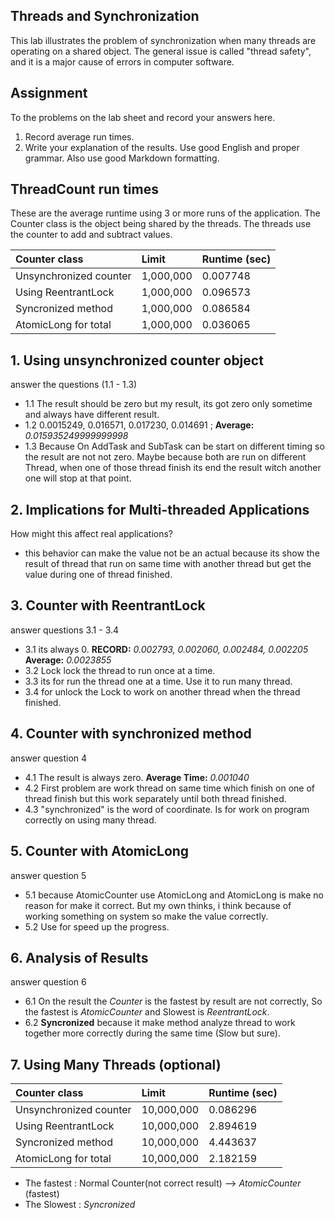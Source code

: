 ## Threads and Synchronization

This lab illustrates the problem of synchronization when many threads are operating on a shared object.  The general issue is called "thread safety", and it is a major cause of errors in computer software.

## Assignment

To the problems on the lab sheet and record your answers here.

1. Record average run times.
2. Write your explanation of the results.  Use good English and proper grammar.  Also use good Markdown formatting.

## ThreadCount run times

These are the average runtime using 3 or more runs of the application.
The Counter class is the object being shared by the threads.
The threads use the counter to add and subtract values.

| Counter class           | Limit              | Runtime (sec)   |
|:------------------------|:-------------------|-----------------|
| Unsynchronized counter  |  1,000,000         | 0.007748        |
| Using ReentrantLock     |  1,000,000         | 0.096573        |
| Syncronized method      |  1,000,000         | 0.086584        |
| AtomicLong for total    |  1,000,000         | 0.036065        |

## 1. Using unsynchronized counter object

answer the questions (1.1 - 1.3)

- 1.1 The result should be zero but my result, its got zero only sometime and always have different result.
- 1.2 0.0015249, 0.016571, 0.017230, 0.014691 ; **Average:** *0.015935249999999998*
- 1.3 Because On AddTask and SubTask can be start on different timing so the result are not not zero. Maybe because 
    both are run on different Thread, when one of those thread finish its end the result witch 
    another one will stop at that point.

## 2. Implications for Multi-threaded Applications
How might this affect real applications?  

- this behavior can make the value not be an actual because its show the result of thread that run on same time
    with another thread but get the value during one of thread finished.

## 3. Counter with ReentrantLock
answer questions 3.1 - 3.4

- 3.1 its always 0. **RECORD:** *0.002793, 0.002060, 0.002484, 0.002205* **Average:** *0.0023855*
- 3.2 Lock lock the thread to run once at a time.
- 3.3 its for run the thread one at a time. Use it to run many thread.
- 3.4 for unlock the Lock to work on another thread when the thread finished.

## 4. Counter with synchronized method
answer question 4

- 4.1 The result is always zero. **Average Time:** *0.001040*
- 4.2 First problem are work thread on same time which finish on one of thread finish but this work separately
 until both thread finished.
- 4.3 "synchronized" is the word of coordinate. Is for work on program correctly on using many thread.  

## 5. Counter with AtomicLong

answer question 5

- 5.1 because AtomicCounter use AtomicLong and AtomicLong is make no reason for make it correct. But my own thinks,
i think because of working something on system so make the value correctly.
- 5.2 Use for speed up the progress. 
 

## 6. Analysis of Results

answer question 6

- 6.1 On the result the *Counter* is the fastest by result are not correctly, So the fastest is *AtomicCounter* and Slowest 
is *ReentrantLock*.
- 6.2 **Syncronized** because it make method analyze thread to work together more correctly during the same time 
(Slow but sure).

## 7. Using Many Threads (optional)

| Counter class           | Limit              | Runtime (sec)   |
|:------------------------|:-------------------|-----------------|
| Unsynchronized counter  |  10,000,000        | 0.086296        |
| Using ReentrantLock     |  10,000,000        | 2.894619        |
| Syncronized method      |  10,000,000        | 4.443637        |
| AtomicLong for total    |  10,000,000        | 2.182159        |

- The fastest : Normal Counter(not correct result)
              --> *AtomicCounter* (fastest)
- The Slowest : *Syncronized*